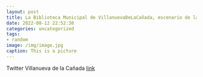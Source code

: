 ```yaml
---
layout: post
title: La Biblioteca Municipal de VillanuevaDeLaCañada, escenario de la entrevista de @RosaVillacastin a nuestro vecino Andrés Caparró...
date: 2022-08-12 22:52:38
categories: uncategorized
tags:
- random
image: /img/image.jpg
caption: This is a picture
---
```

Twitter Villanueva de la Cañada [link](https://twitter.com/AytoVDLCanada/status/1558039315422318592)
